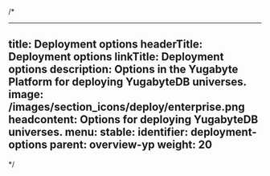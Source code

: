 /*

---
title: Deployment options
headerTitle: Deployment options
linkTitle: Deployment options
description: Options in the Yugabyte Platform for deploying YugabyteDB universes.
image: /images/section_icons/deploy/enterprise.png
headcontent: Options for deploying YugabyteDB universes.
menu:
  stable:
    identifier: deployment-options
    parent: overview-yp
    weight: 20
---

*/